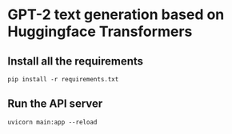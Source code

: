 # GPT-2 text generation based on Huggingface Transformers

## Install all the requirements

```
pip install -r requirements.txt
```

## Run the API server

```
uvicorn main:app --reload
```